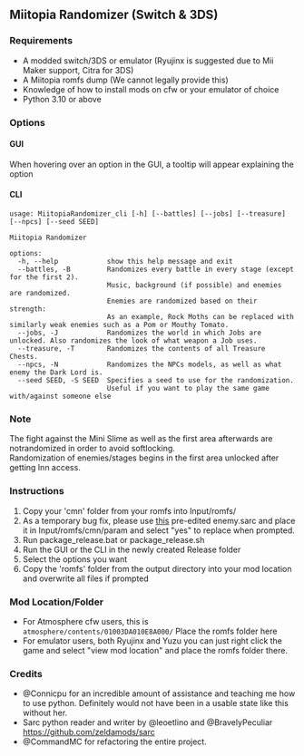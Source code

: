 ## Miitopia Randomizer (Switch & 3DS)


### Requirements
- A modded switch/3DS or emulator (Ryujinx is suggested due to Mii Maker support, Citra for 3DS)
- A Miitopia romfs dump (We cannot legally provide this)
- Knowledge of how to install mods on cfw or your emulator of choice
- Python 3.10 or above


### Options

#### GUI
When hovering over an option in the GUI, a tooltip will appear explaining the option

#### CLI
```
usage: MiitopiaRandomizer_cli [-h] [--battles] [--jobs] [--treasure] [--npcs] [--seed SEED]

Miitopia Randomizer

options:
  -h, --help            show this help message and exit
  --battles, -B         Randomizes every battle in every stage (except for the first 2).
                        Music, background (if possible) and enemies are randomized.
                        Enemies are randomized based on their strength: 
                        As an example, Rock Moths can be replaced with similarly weak enemies such as a Pom or Mouthy Tomato.
  --jobs, -J            Randomizes the world in which Jobs are unlocked. Also randomizes the look of what weapon a Job uses.
  --treasure, -T        Randomizes the contents of all Treasure Chests.
  --npcs, -N            Randomizes the NPCs models, as well as what enemy the Dark Lord is.
  --seed SEED, -S SEED  Specifies a seed to use for the randomization.
                        Useful if you want to play the same game with/against someone else
```


### Note
The fight against the Mini Slime as well as the first area afterwards are notrandomized in order to avoid softlocking.  
Randomization of enemies/stages begins in the first area unlocked after getting Inn access.


### Instructions
1. Copy your 'cmn' folder from your romfs into Input/romfs/
2. As a temporary bug fix, please use [this](https://drive.google.com/file/d/1RqisLxdneC9mJZLLoWS9gk9-Zi41ZRpu/view?usp=sharing) pre-edited enemy.sarc and place it in Input/romfs/cmn/param and select "yes" to replace when prompted.
3. Run package_release.bat or package_release.sh
4. Run the GUI or the CLI in the newly created Release folder
5. Select the options you want
6. Copy the 'romfs' folder from the output directory into your mod location and overwrite all files if prompted


### Mod Location/Folder
- For Atmosphere cfw users, this is `atmosphere/contents/01003DA010E8A000/` Place the romfs folder here
- For emulator users, both Ryujinx and Yuzu you can just right click the game and select "view mod location" and place the romfs folder there.


### Credits
- @Connicpu for an incredible amount of assistance and teaching me how to use python. Definitely would not have been in a usable state like this without her.
- Sarc python reader and writer by @leoetlino and @BravelyPeculiar https://github.com/zeldamods/sarc
- @CommandMC for refactoring the entire project.
